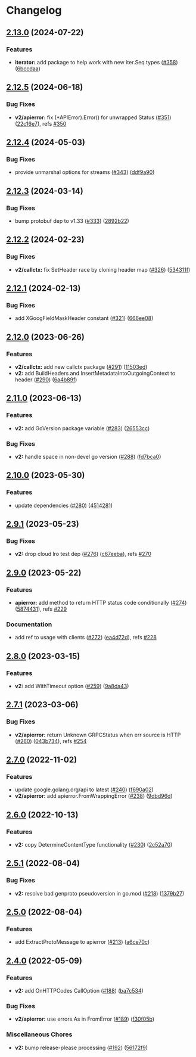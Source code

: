 # Changelog

## [2.13.0](https://github.com/googleapis/gax-go/compare/v2.12.5...v2.13.0) (2024-07-22)


### Features

* **iterator:** add package to help work with new iter.Seq types ([#358](https://github.com/googleapis/gax-go/issues/358)) ([6bccdaa](https://github.com/googleapis/gax-go/commit/6bccdaac011fe6fd147e4eb533a8e6520b7d4acc))

## [2.12.5](https://github.com/googleapis/gax-go/compare/v2.12.4...v2.12.5) (2024-06-18)


### Bug Fixes

* **v2/apierror:** fix (*APIError).Error() for unwrapped Status ([#351](https://github.com/googleapis/gax-go/issues/351)) ([22c16e7](https://github.com/googleapis/gax-go/commit/22c16e7bff5402bdc4c25063771cdd01c650b500)), refs [#350](https://github.com/googleapis/gax-go/issues/350)

## [2.12.4](https://github.com/googleapis/gax-go/compare/v2.12.3...v2.12.4) (2024-05-03)


### Bug Fixes

* provide unmarshal options for streams ([#343](https://github.com/googleapis/gax-go/issues/343)) ([ddf9a90](https://github.com/googleapis/gax-go/commit/ddf9a90bf180295d49875e15cb80b2136a49dbaf))

## [2.12.3](https://github.com/googleapis/gax-go/compare/v2.12.2...v2.12.3) (2024-03-14)


### Bug Fixes

* bump protobuf dep to v1.33 ([#333](https://github.com/googleapis/gax-go/issues/333)) ([2892b22](https://github.com/googleapis/gax-go/commit/2892b22c1ae8a70dec3448d82e634643fe6c1be2))

## [2.12.2](https://github.com/googleapis/gax-go/compare/v2.12.1...v2.12.2) (2024-02-23)


### Bug Fixes

* **v2/callctx:** fix SetHeader race by cloning header map ([#326](https://github.com/googleapis/gax-go/issues/326)) ([534311f](https://github.com/googleapis/gax-go/commit/534311f0f163d101f30657736c0e6f860e9c39dc))

## [2.12.1](https://github.com/googleapis/gax-go/compare/v2.12.0...v2.12.1) (2024-02-13)


### Bug Fixes

* add XGoogFieldMaskHeader constant ([#321](https://github.com/googleapis/gax-go/issues/321)) ([666ee08](https://github.com/googleapis/gax-go/commit/666ee08931041b7fed56bed7132649785b2d3dfe))

## [2.12.0](https://github.com/googleapis/gax-go/compare/v2.11.0...v2.12.0) (2023-06-26)


### Features

* **v2/callctx:** add new callctx package ([#291](https://github.com/googleapis/gax-go/issues/291)) ([11503ed](https://github.com/googleapis/gax-go/commit/11503ed98df4ae1bbdedf91ff64d47e63f187d68))
* **v2:** add BuildHeaders and InsertMetadataIntoOutgoingContext to header  ([#290](https://github.com/googleapis/gax-go/issues/290)) ([6a4b89f](https://github.com/googleapis/gax-go/commit/6a4b89f5551a40262e7c3caf2e1bdc7321b76ea1))

## [2.11.0](https://github.com/googleapis/gax-go/compare/v2.10.0...v2.11.0) (2023-06-13)


### Features

* **v2:** add GoVersion package variable ([#283](https://github.com/googleapis/gax-go/issues/283)) ([26553cc](https://github.com/googleapis/gax-go/commit/26553ccadb4016b189881f52e6c253b68bb3e3d5))


### Bug Fixes

* **v2:** handle space in non-devel go version ([#288](https://github.com/googleapis/gax-go/issues/288)) ([fd7bca0](https://github.com/googleapis/gax-go/commit/fd7bca029a1c5e63def8f0a5fd1ec3f725d92f75))

## [2.10.0](https://github.com/googleapis/gax-go/compare/v2.9.1...v2.10.0) (2023-05-30)


### Features

* update dependencies ([#280](https://github.com/googleapis/gax-go/issues/280)) ([4514281](https://github.com/googleapis/gax-go/commit/4514281058590f3637c36bfd49baa65c4d3cfb21))

## [2.9.1](https://github.com/googleapis/gax-go/compare/v2.9.0...v2.9.1) (2023-05-23)


### Bug Fixes

* **v2:** drop cloud lro test dep ([#276](https://github.com/googleapis/gax-go/issues/276)) ([c67eeba](https://github.com/googleapis/gax-go/commit/c67eeba0f10a3294b1d93c1b8fbe40211a55ae5f)), refs [#270](https://github.com/googleapis/gax-go/issues/270)

## [2.9.0](https://github.com/googleapis/gax-go/compare/v2.8.0...v2.9.0) (2023-05-22)


### Features

* **apierror:** add method to return HTTP status code conditionally ([#274](https://github.com/googleapis/gax-go/issues/274)) ([5874431](https://github.com/googleapis/gax-go/commit/587443169acd10f7f86d1989dc8aaf189e645e98)), refs [#229](https://github.com/googleapis/gax-go/issues/229)


### Documentation

* add ref to usage with clients ([#272](https://github.com/googleapis/gax-go/issues/272)) ([ea4d72d](https://github.com/googleapis/gax-go/commit/ea4d72d514beba4de450868b5fb028601a29164e)), refs [#228](https://github.com/googleapis/gax-go/issues/228)

## [2.8.0](https://github.com/googleapis/gax-go/compare/v2.7.1...v2.8.0) (2023-03-15)


### Features

* **v2:** add WithTimeout option ([#259](https://github.com/googleapis/gax-go/issues/259)) ([9a8da43](https://github.com/googleapis/gax-go/commit/9a8da43693002448b1e8758023699387481866d1))

## [2.7.1](https://github.com/googleapis/gax-go/compare/v2.7.0...v2.7.1) (2023-03-06)


### Bug Fixes

* **v2/apierror:** return Unknown GRPCStatus when err source is HTTP ([#260](https://github.com/googleapis/gax-go/issues/260)) ([043b734](https://github.com/googleapis/gax-go/commit/043b73437a240a91229207fb3ee52a9935a36f23)), refs [#254](https://github.com/googleapis/gax-go/issues/254)

## [2.7.0](https://github.com/googleapis/gax-go/compare/v2.6.0...v2.7.0) (2022-11-02)


### Features

* update google.golang.org/api to latest ([#240](https://github.com/googleapis/gax-go/issues/240)) ([f690a02](https://github.com/googleapis/gax-go/commit/f690a02c806a2903bdee943ede3a58e3a331ebd6))
* **v2/apierror:** add apierror.FromWrappingError ([#238](https://github.com/googleapis/gax-go/issues/238)) ([9dbd96d](https://github.com/googleapis/gax-go/commit/9dbd96d59b9d54ceb7c025513aa8c1a9d727382f))

## [2.6.0](https://github.com/googleapis/gax-go/compare/v2.5.1...v2.6.0) (2022-10-13)


### Features

* **v2:** copy DetermineContentType functionality ([#230](https://github.com/googleapis/gax-go/issues/230)) ([2c52a70](https://github.com/googleapis/gax-go/commit/2c52a70bae965397f740ed27d46aabe89ff249b3))

## [2.5.1](https://github.com/googleapis/gax-go/compare/v2.5.0...v2.5.1) (2022-08-04)


### Bug Fixes

* **v2:** resolve bad genproto pseudoversion in go.mod ([#218](https://github.com/googleapis/gax-go/issues/218)) ([1379b27](https://github.com/googleapis/gax-go/commit/1379b27e9846d959f7e1163b9ef298b3c92c8d23))

## [2.5.0](https://github.com/googleapis/gax-go/compare/v2.4.0...v2.5.0) (2022-08-04)


### Features

* add ExtractProtoMessage to apierror ([#213](https://github.com/googleapis/gax-go/issues/213)) ([a6ce70c](https://github.com/googleapis/gax-go/commit/a6ce70c725c890533a9de6272d3b5ba2e336d6bb))

## [2.4.0](https://github.com/googleapis/gax-go/compare/v2.3.0...v2.4.0) (2022-05-09)


### Features

* **v2:** add OnHTTPCodes CallOption ([#188](https://github.com/googleapis/gax-go/issues/188)) ([ba7c534](https://github.com/googleapis/gax-go/commit/ba7c5348363ab6c33e1cee3c03c0be68a46ca07c))


### Bug Fixes

* **v2/apierror:** use errors.As in FromError ([#189](https://github.com/googleapis/gax-go/issues/189)) ([f30f05b](https://github.com/googleapis/gax-go/commit/f30f05be583828f4c09cca4091333ea88ff8d79e))


### Miscellaneous Chores

* **v2:** bump release-please processing ([#192](https://github.com/googleapis/gax-go/issues/192)) ([56172f9](https://github.com/googleapis/gax-go/commit/56172f971d1141d7687edaac053ad3470af76719))
